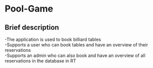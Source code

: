 # Pool-Game

## Brief description 

-The application is used to book billiard tables\
-Supports a user who can book tables and have an overview of their reservations\
-Supports an admin who can also book and have an overview of all reservations in the database in RT


